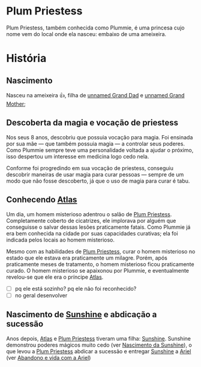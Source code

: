 # Plum Priestess

Plum Priestess, também conhecida como Plummie, é uma princesa cujo nome vem do local onde ela nasceu: embaixo de uma ameixeira.

# História

## Nascimento

Nasceu na ameixeira 👍, filha de [unnamed Grand Dad](unnamed-grand-dad.md) e [unnamed Grand Mother](unnamed-grand-mother.md);

## Descoberta da magia e vocação de priestess

Nos seus 8 anos, descobriu que possuia vocação para magia. Foi ensinada por sua mãe — que também possuia magia — a controlar seus poderes. Como Plummie sempre teve uma personalidade voltada a ajudar o próximo, isso despertou um interesse em medicina logo cedo nela.

Conforme foi progredindo em sua vocação de priestess, conseguiu descobrir maneiras de usar magia para curar pessoas — sempre de um modo que não fosse descoberto, já que o uso de magia para curar é tabu.

## Conhecendo [Atlas](atlas.md)

Um dia, um homem misterioso adentrou o salão de [Plum Priestess](plum-priestess.md). Completamente coberto de cicatrizes, ele implorava por alguém que conseguisse o salvar dessas lesões praticamente fatais. Como Plummie já era bem conhecida na cidade por suas capacidades curativas; ela foi indicada pelos locais ao homem misterioso.

Mesmo com as habilidades de [Plum Priestess](plum-priestess.md), curar o homem misterioso no estado que ele estava era praticamente um milagre. Porém, após praticamente meses de tratamento, o homem misterioso ficou praticamente curado. O homem misterioso se apaixonou por Plummie, e eventualmente revelou-se que ele era o príncipe [Atlas](atlas.md).

- [ ]  pq ele está sozinho? pq ele não foi reconhecido?
- [ ]  no geral desenvolver

## Nascimento de [Sunshine](sunshine.md) e abdicação a sucessão

Anos depois, [Atlas](atlas.md) e [Plum Priestess](plum-priestess.md) tiveram uma filha: [Sunshine](sunshine.md). Sunshine demonstrou poderes mágicos muito cedo (ver [Nascimento da Sunshine](luna.md#nascimento-da-sunshine)), o que levou a [Plum Priestess](plum-priestess.md) abdicar a sucessão e entregar [Sunshine](sunshine.md) a [Ariel](ariel.md) (ver [Abandono e vida com a Ariel](sunshine.md#abandono-e-vida-com-a-ariel))
